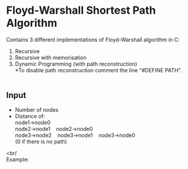 # Floyd-Warshall Shortest Path Algorithm

Contains 3 different implementations of Floyd-Warshall algorithm in C:

1. Recursive
2. Recursive with memorisation
3. Dynamic Programming (with path reconstruction)
 <br/>*To disable path reconstruction comment the line "#DEFINE PATH".
 <br/><br/>
 ## Input
 - Number of nodes
 - Distance of: 
  <br/> node1->node0
  <br/> node2->node1 &nbsp;&nbsp; node2->node0
  <br/> node3->node2 &nbsp;&nbsp; node3->node1 &nbsp;&nbsp; node3->node0 
  <br/>(0 if there is no path)
  
  <br/<br/>
  Example:
   


 

